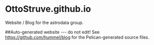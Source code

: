 # OttoStruve.github.io
Website / Blog for the astrodata group.


##Auto-generated website --- do not edit!
See https://github.com/hummel/blog for the Pelican-generated source files.